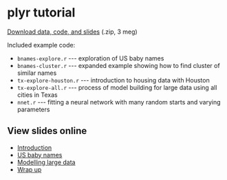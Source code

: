 # plyr tutorial

[Download data, code, and slides](plyr-tutorial.zip) (.zip, 3 meg)

Included example code:

* `bnames-explore.r` --- exploration of US baby names
* `bnames-cluster.r` --- expanded example showing how to find cluster of similar names
* `tx-explore-houston.r` --- introduction to housing data with Houston</li>
* `tx-explore-all.r` --- process of model building for large data using all cities in Texas
* `nnet.r` --- fitting a neural network with many random starts and varying parameters

## View slides online

* [Introduction](http://www.slideshare.net/hadley/01-intro-1690565)
* [US baby names](http://www.slideshare.net/hadley/02-ddply)
* [Modelling large data](http://www.slideshare.net/hadley/03-modelling)
* [Wrap up](http://www.slideshare.net/hadley/04-wrapup)
